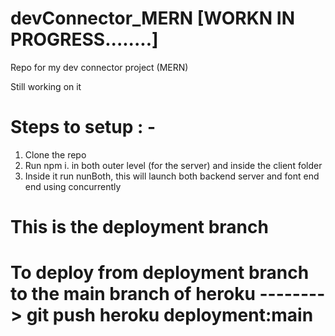 # devConnector_MERN [WORKN IN PROGRESS........]
Repo for my dev connector project (MERN)

Still working on it


# Steps to setup : -

1. Clone the repo
2. Run npm i. in both outer level (for the server) and inside the client folder
3. Inside it run nunBoth, this will launch both backend server and font end end using concurrently


# This is the deployment branch


# To deploy from deployment branch to the main branch of heroku -------->  git push heroku deployment:main